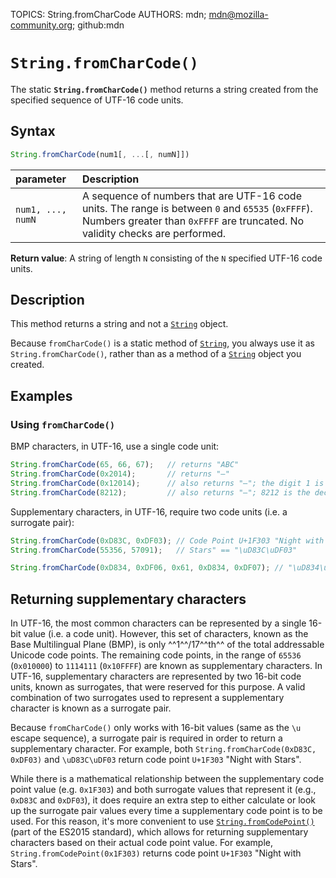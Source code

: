 TOPICS: String.fromCharCode
AUTHORS: mdn; mdn@mozilla-community.org; github:mdn

# `String.fromCharCode()`

The static **`String.fromCharCode()`** method returns a string created from the specified sequence
of UTF-16 code units.

## Syntax

```javascript
String.fromCharCode(num1[, ...[, numN]])
```

| parameter | Description |
| :-- | :-- |
| `num1, ..., numN` | A sequence of numbers that are UTF-16 code units. The range is between `0` and `65535` (`0xFFFF`). Numbers greater than `0xFFFF` are truncated. No validity checks are performed. |

**Return value**: A string of length `N` consisting of the `N` specified UTF-16 code units.

## Description

This method returns a string and not a [`String`](/en/webfrontend/String) object.

Because `fromCharCode()` is a static method of [`String`](/en/webfrontend/String), you always use
it as `String.fromCharCode()`, rather than as a method of a [`String`](/en/webfrontend/String)
object you created.

## Examples

### Using `fromCharCode()`

BMP characters, in UTF-16, use a single code unit:

```javascript
String.fromCharCode(65, 66, 67);   // returns "ABC"
String.fromCharCode(0x2014);       // returns "—"
String.fromCharCode(0x12014);      // also returns "—"; the digit 1 is truncated and ignored
String.fromCharCode(8212);         // also returns "—"; 8212 is the decimal form of 0x2014
```

Supplementary characters, in UTF-16, require two code units (i.e. a surrogate pair):

```javascript
String.fromCharCode(0xD83C, 0xDF03); // Code Point U+1F303 "Night with
String.fromCharCode(55356, 57091);   // Stars" == "\uD83C\uDF03"

String.fromCharCode(0xD834, 0xDF06, 0x61, 0xD834, 0xDF07); // "\uD834\uDF06a\uD834\uDF07"
```

## Returning supplementary characters

In UTF-16, the most common characters can be represented by a single 16-bit value (i.e. a code unit).
However, this set of characters, known as the Base Multilingual Plane (BMP), is only ^^1^^/17^^th^^
of the total addressable Unicode code points. The remaining code points, in the range of `65536`
(`0x010000`) to `1114111` (`0x10FFFF`) are known as supplementary characters. In UTF-16,
supplementary characters are represented by two 16-bit code units, known as surrogates, that were
reserved for this purpose. A valid combination of two surrogates used to represent a supplementary
character is known as a surrogate pair.

Because `fromCharCode()` only works with 16-bit values (same as the `\u` escape sequence), a
surrogate pair is required in order to return a supplementary character. For example, both
`String.fromCharCode(0xD83C, 0xDF03)` and `\uD83C\uDF03` return code point `U+1F303` "Night with Stars".

While there is a mathematical relationship between the supplementary code point value (e.g. `0x1F303`)
and both surrogate values that represent it (e.g., `0xD83C` and `0xDF03`), it does require an extra step
to either calculate or look up the surrogate pair values every time a supplementary code point is to
be used. For this reason, it's more convenient to use [`String.fromCodePoint()`](/en/webfrontend/String.fromCodePoint)
(part of the ES2015 standard), which allows for returning supplementary characters based on their
actual code point value. For example, `String.fromCodePoint(0x1F303)` returns code point `U+1F303`
"Night with Stars".
